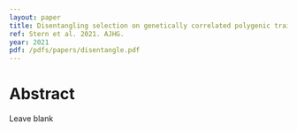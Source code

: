 ```yaml
---
layout: paper
title: Disentangling selection on genetically correlated polygenic traits via whole-genome genealogies
ref: Stern et al. 2021. AJHG.
year: 2021
pdf: /pdfs/papers/disentangle.pdf
---
```


# Abstract

Leave blank